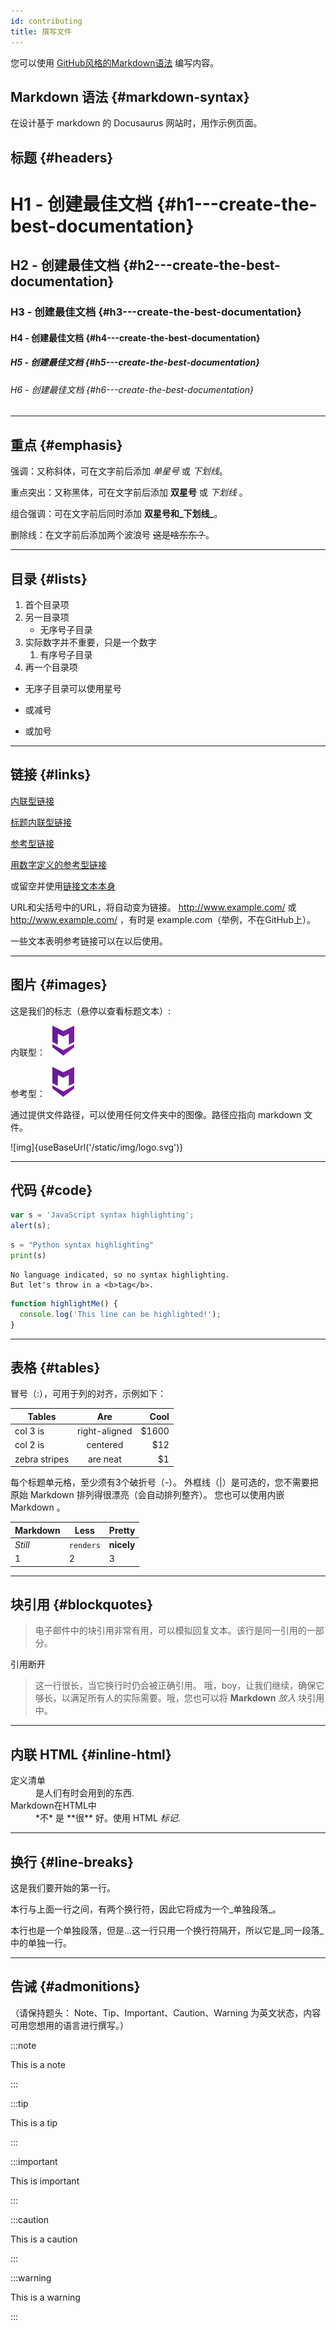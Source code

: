 ```yaml
---
id: contributing
title: 撰写文件
---
```


您可以使用 [GitHub风格的Markdown语法](https://github.github.com/gfm/) 编写内容。

## Markdown 语法 {#markdown-syntax}

在设计基于 markdown 的 Docusaurus 网站时，用作示例页面。

## 标题 {#headers}

# H1 - 创建最佳文档 {#h1---create-the-best-documentation}

## H2 - 创建最佳文档 {#h2---create-the-best-documentation}

### H3 - 创建最佳文档 {#h3---create-the-best-documentation}

#### H4 - 创建最佳文档 {#h4---create-the-best-documentation}

##### H5 - 创建最佳文档 {#h5---create-the-best-documentation}

###### H6 - 创建最佳文档 {#h6---create-the-best-documentation}

---

## 重点 {#emphasis}

强调：又称斜体，可在文字前后添加 *单星号* 或 _下划线_。

重点突出：又称黑体，可在文字前后添加 **双星号** 或 _下划线_ 。

组合强调：可在文字前后同时添加 **双星号和_下划线_**。

删除线：在文字前后添加两个波浪号 ~~这是啥东东？~~。

---

## 目录 {#lists}

1. 首个目录项
1. 另一目录项
   - 无序号子目录
1. 实际数字并不重要，只是一个数字
   1. 有序号子目录
1. 再一个目录项

* 无序子目录可以使用星号

- 或减号

+ 或加号

---

## 链接 {#links}

[内联型链接](https://www.google.com/)

[标题内联型链接](https://www.google.com/ "Google's Homepage")

[参考型链接][arbitrary case-insensitive reference text]

[用数字定义的参考型链接][1]

或留空并使用[链接文本本身]

URL和尖括号中的URL，将自动变为链接。 http://www.example.com/ 或 <http://www.example.com/> ，有时是 example.com（举例，不在GitHub上）。

一些文本表明参考链接可以在以后使用。

[arbitrary case-insensitive reference text]: https://www.mozilla.org/
[1]: http://slashdot.org/
[链接文本本身]: http://www.reddit.com/

---

## 图片 {#images}

这是我们的标志（悬停以查看标题文本）:

内联型： ![alt text](https://github.com/adam-p/markdown-here/raw/master/src/common/images/icon48.png 'Logo Title Text 1')

参考型： ![alt text][logo]

[logo]: https://github.com/adam-p/markdown-here/raw/master/src/common/images/icon48.png 'Logo Title Text 2'

通过提供文件路径，可以使用任何文件夹中的图像。路径应指向 markdown 文件。

![img]{useBaseUrl('/static/img/logo.svg')}

---

## 代码 {#code}

```javascript
var s = 'JavaScript syntax highlighting';
alert(s);
```

```python
s = "Python syntax highlighting"
print(s)
```

```
No language indicated, so no syntax highlighting.
But let's throw in a <b>tag</b>.
```

```js {2}
function highlightMe() {
  console.log('This line can be highlighted!');
}
```

---

## 表格 {#tables}

冒号（:），可用于列的对齐，示例如下：

| Tables        |      Are      |   Cool |
| ------------- | :-----------: | -----: |
| col 3 is      | right-aligned | \$1600 |
| col 2 is      |   centered    |   \$12 |
| zebra stripes |   are neat    |    \$1 |

每个标题单元格，至少须有3个破折号（-）。 外框线（|）是可选的，您不需要把原始 Markdown 排列得很漂亮（会自动排列整齐）。 您也可以使用内嵌 Markdown 。

| Markdown | Less      | Pretty     |
| -------- | --------- | ---------- |
    _Still_  | `renders` | **nicely** 
| 1        | 2         | 3          |

---

## 块引用 {#blockquotes}

> 电子邮件中的块引用非常有用，可以模拟回复文本。该行是同一引用的一部分。

引用断开

> 这一行很长，当它换行时仍会被正确引用。 哦，boy，让我们继续，确保它够长，以满足所有人的实际需要。哦，您也可以将 **Markdown** _放入_ 块引用中。

---

## 内联 HTML {#inline-html}

<dl>
  <dt>定义清单</dt>
  <dd>是人们有时会用到的东西.</dd>

  <dt>Markdown在HTML中</dt>
  <dd> *不* 是 **很** 好。使用 HTML <em>标记</em>.</dd>
</dl>

---

## 换行 {#line-breaks}

这是我们要开始的第一行。


本行与上面一行之间，有两个换行符，因此它将成为一个_单独段落_。

本行也是一个单独段落，但是…这一行只用一个换行符隔开，所以它是_同一段落_中的单独一行。

---

## 告诫 {#admonitions}

（请保持题头： Note、Tip、Important、Caution、Warning 为英文状态，内容可用您想用的语言进行撰写。）

:::note

This is a note

:::

:::tip

This is a tip

:::

:::important

This is important

:::

:::caution

This is a caution

:::

:::warning

This is a warning

:::
